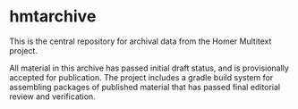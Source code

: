 # hmtarchive #

This is the central repository for archival data from the Homer Multitext project.

All material in this archive has passed initial draft status, and is provisionally accepted for publication.  The project includes a gradle build system for assembling packages of published material that has passed final editorial review and verification.


